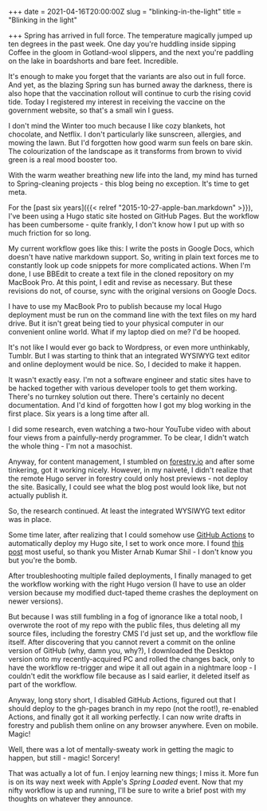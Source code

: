 +++
date = 2021-04-16T20:00:00Z
slug = "blinking-in-the-light"
title = "Blinking in the light"

+++
Spring has arrived in full force. The temperature magically jumped up ten degrees in the past week. One day you're huddling inside sipping Coffee in the gloom in Gotland-wool slippers, and the next you're paddling on the lake in boardshorts and bare feet. Incredible.

It's enough to make you forget that the variants are also out in full force. And yet, as the blazing Spring sun has burned away the darkness, there is also hope that the vaccination rollout will continue to curb the rising covid tide. Today I registered my interest in receiving the vaccine on the government website, so that's a small win I guess.

I don't mind the Winter too much because I like cozy blankets, hot chocolate, and Netflix. I don't particularly like sunscreen, allergies, and mowing the lawn. But I'd forgotten how good warm sun feels on bare skin. The colourization of the landscape as it transforms from brown to vivid green is a real mood booster too.

With the warm weather breathing new life into the land, my mind has turned to Spring-cleaning projects - this blog being no exception. It's time to get meta.

<!--more-->

For the [past six years]({{< relref "2015-10-27-apple-ban.markdown" >}}), I've been using a Hugo static site hosted on GitHub Pages. But the workflow has been cumbersome - quite frankly, I don't know how I put up with so much friction for so long.

My current workflow goes like this: I write the posts in Google Docs, which doesn't have native markdown support. So, writing in plain text forces me to constantly look up code snippets for more complicated actions. When I'm done, I use BBEdit to create a text file in the cloned repository on my MacBook Pro. At this point, I edit and revise as necessary. But these revisions do not, of course, sync with the original versions on Google Docs.

I have to use my MacBook Pro to publish because my local Hugo deployment must be run on the command line with the text files on my hard drive. But it isn't great being tied to your physical computer in our convenient online world. What if my laptop died on me? I'd be hooped.

It's not like I would ever go back to Wordpress, or even more unthinkably, Tumblr. But I was starting to think that an integrated WYSIWYG text editor and online deployment would be nice. So, I decided to make it happen.

It wasn't exactly easy. I'm not a software engineer and static sites have to be hacked together with various developer tools to get them working. There's no turnkey solution out there. There's certainly no decent documentation. And I'd kind of forgotten how I got my blog working in the first place. Six years is a long time after all.

I did some research, even watching a two-hour YouTube video with about four views from a painfully-nerdy programmer. To be clear, I didn't watch the whole thing - I'm not a masochist.

Anyway, for content management, I stumbled on [forestry.io](https://forestry.io/) and after some tinkering, got it working nicely. However, in my naiveté, I didn't realize that the remote Hugo server in forestry could only host previews - not deploy the site. Basically, I could see what the blog post would look like, but not actually publish it.

So, the research continued. At least the integrated WYSIWYG text editor was in place.

Some time later, after realizing that I could somehow use [GitHub Actions](https://github.com/features/actions) to automatically deploy my Hugo site, I set to work once more. I found [this post](https://ruddra.com/hugo-deploy-static-page-using-github-actions/) most useful, so thank you Mister Arnab Kumar Shil - I don't know you but you're the bomb.

After troubleshooting multiple failed deployments, I finally managed to get the workflow working with the right Hugo version (I have to use an older version because my modified duct-taped theme crashes the deployment on newer versions).

But because I was still fumbling in a fog of ignorance like a total noob, I overwrote the root of my repo with the public files, thus deleting all my source files, including the forestry CMS I'd just set up, and the workflow file itself. After discovering that you cannot revert a commit on the online version of GitHub (why, damn you, why?), I downloaded the Desktop version onto my recently-acquired PC and rolled the changes back, only to have the workflow re-trigger and wipe it all out again in a nightmare loop - I couldn't edit the workflow file because as I said earlier, it deleted itself as part of the workflow.

Anyway, long story short, I disabled GitHub Actions, figured out that I should deploy to the gh-pages branch in my repo (not the root!), re-enabled Actions, and finally got it all working perfectly. I can now write drafts in forestry and publish them online on any browser anywhere. Even on mobile. Magic!

Well, there was a lot of mentally-sweaty work in getting the magic to happen, but still - magic! Sorcery!

That was actually a lot of fun. I enjoy learning new things; I miss it. More fun is on its way next week with Apple's _Spring Loaded_ event. Now that my nifty workflow is up and running, I'll be sure to write a brief post with my thoughts on whatever they announce.
